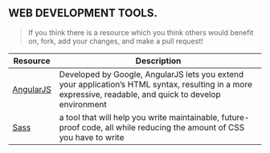 ## WEB DEVELOPMENT TOOLS.


> If you think there is a resource which you think others would benefit on, fork, add your changes, and make a pull request!

| Resource                                                                                                                                                     | Description                                                                                                                                                                                                                                                                              |
| ------------------------------------------------------------------------------------------------------------------------------------------------------------ | ---------------------------------------------------------------------------------------------------------------------------------------------------------------------------------------------------------------------------------------------------------------------------------------- |
| [AngularJS](https://angularjs.org/)                                                                                                          | Developed by Google, AngularJS lets you extend your application’s HTML syntax, resulting in a more expressive, readable, and quick to develop environment                                        |
| [Sass](https://sass-lang.com/)                                                                                                                      | a tool that will help you write maintainable, future-proof code, all while reducing the amount of CSS you have to write                                           |


